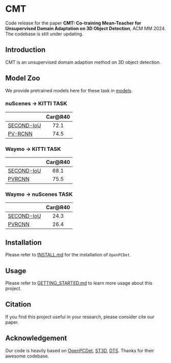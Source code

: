 # CMT
Code release for the paper **CMT: Co-training Mean-Teacher for Unsupervised Domain Adaptation on 3D Object Detection**, ACM MM 2024. The codebase is still under updating.
<!-- CMT is an unsupervised domain adaption method on 3D object detection, which is accepted on ACM MM 2024. -->

<!-- > [**Co-training Mean-Teacher for Unsupervised Domain Adaptation on 3D Object Detection**] -->
<!-- (https://arxiv.org/abs/2304.09446)          -->
<!-- > Shijie Chen et al  -->

<!-- Copyright (C) 2024 Shijie Chen  -->

<!-- License: MIT for academic use. -->

<!-- Contact: Shijie Chen (chensj37@foxmail.com) -->

## Introduction
CMT is an unsupervised domain adaption method on 3D object detection.

## Model Zoo

<!-- ## Model Zoo -->
We provide pretrained models here for these task in [models](https://drive.google.com/drive/folders/1-GnctiUgJl69owILhWq65hHvvAsmfS8I?usp=drive_link).

### nuScenes -> KITTI TASK
|                                                                                                | Car@R40 |
|------------------------------------------------------------------------------------------------|:-------:|
| [SECOND-IoU](tools/cfgs/da-nuscenes-kitti_models/secondiou_dts/dts.yaml)                       |  72.1   | 
| [PV-RCNN](tools/cfgs/da-nuscenes-kitti_models/pvrcnn_dts/dts.yaml)                             |  74.5   |


### Waymo -> KITTI TASK

|                                                                                                 | Car@R40 |
|-------------------------------------------------------------------------------------------------|:-------:|
| [SECOND-IoU](tools/cfgs/da-waymo-kitti_models/secondiou_dts/dts.yaml)                           |  68.1  |
| [PVRCNN](tools/cfgs/da-waymo-kitti_models/pvrcnn_dts/dts.yaml)                                  |  75.5  |

### Waymo -> nuScenes TASK
|                                                                         | Car@R40 |
|-------------------------------------------------------------------------|:-------:|
| [SECOND-IoU](tools/cfgs/da-waymo-nus_models/secondiou_dts/dts.yaml)     | 24.3   | 
| [PVRCNN](tools/cfgs/da-waymo-nus_models/pvrcnn_dts/dts.yaml)            | 26.4   |


## Installation

Please refer to [INSTALL.md](docs/INSTALL.md) for the installation of `OpenPCDet`.

## Usage

Please refer to [GETTING_STARTED.md](docs/GETTING_STARTED.md) to learn more usage about this project.

## Citation

If you find this project useful in your research, please consider cite our paper.

## Acknowledgement

Our code is heavily based on [OpenPCDet](https://github.com/open-mmlab/OpenPCDet), [ST3D](https://github.com/CVMI-Lab/ST3D), [DTS](https://github.com/WoodwindHu/DTS). Thanks for their awesome codebase.